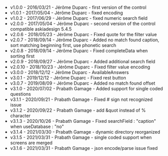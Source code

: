 * v1.0.0 - 2016/03/21 - Jérôme Duparc - first version of the control
* v1.0.1 - 2017/05/04 - Jérôme Duparc - fixed encoding
* v1.0.2 - 2017/06/29 - Jérôme Duparc - fixed numeric search field
* v2.0.0 - 2017/05/04 - Jérôme Duparc - second version of the control compatible askiadesign 5.4.5
* v2.0.6 - 2018/05/23 - Jérôme Duparc - Fixed quote for the filter value
* v2.0.7 - 2018/09/14 - Jérôme Duparc - Added no match found caption, sort matching beginning first, use phonetic search
* v2.0.8 - 2018/09/14 - Jérôme Duparc - Fixed completeData when sorting first
* v2.0.9 - 2018/09/27 - Jérôme Duparc - Added additional search field
* v2.0.10 - 2018/10/23 - Jérôme Duparc - Fixed filter value encoding
* v3.0.0 - 2018/12/12 - Jérôme Duparc - AvailableAnswers
* v3.0.1 - 2019/12/12 - Jérôme Duparc - Fixed rest button
* v3.0.7 - 2019/08/09 - Jérôme Duparc - Added no match found offset
* v3.1.0 - 2020/07/02 - Prabath Gamage - Added support for single coded questions
* v3.1.1 - 2020/09/21 - Prabath Gamage - Fixed # sign not recognized issue
* v3.1.2 - 2020/09/22 - Prabath Gamage - add &quot instead of % character
* v3.1.3 - 2020/10/26 - Prabath Gamage - Fixed searchField : "caption" when useDatabase : "no"
* v3.1.4 - 2021/03/30 - Prabath Gamage - dynamic directory reorganized
* v3.1.5 - 2021/03/31 - Prabath Gamage - single coded support when screens are merged
* v3.1.6 - 2021/03/31 - Prabath Gamage - json encode/parse issue fixed
